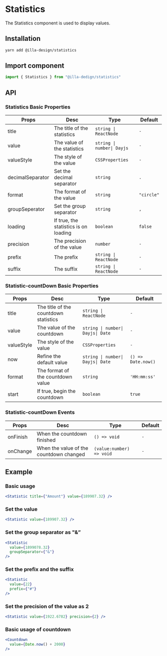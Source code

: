 # Statistics

The Statistics component is used to display values.

## Installation

```bash
yarn add @illa-design/statistics
```

## Import component

```jsx
import { Statistics } from "@illa-dedign/statistics"
```

## API

### Statistics Basic Properties

| Props            | Desc                                  | Type                       | Default    |
| ---------------- | ------------------------------------- | -------------------------- | ---------- |
| title            | The title of the statistics           | `string \| ReactNode`      | `-`        |
| value            | The value of the statistics           | `string \| number\| Dayjs` | `-`        |
| valueStyle       | The style of the value                | `CSSProperties `           | `-`        |
| decimalSeparator | Set the decimal separator             | `string `                  | `.`        |
| format           | The format of the value               | `string `                  | `"circle"` |
| groupSeperator   | Set the group separator               | `string `                  | `,`        |
| loading          | If true, the statistics is on loading | `boolean `                 | `false`    |
| precision        | The precision of the value            | `number `                  | `-`        |
| prefix           | The prefix                            | `string \| ReactNode`      | `-`        |
| suffix           | The suffix                            | `string \| ReactNode`      | `-`        |

### Statistic-countDown Basic Properties

| Props      | Desc                                  | Type                              | Default            |
| ---------- | ------------------------------------- | --------------------------------- | ------------------ |
| title      | The title of the countdown statistics | `string \| ReactNode`             | `-`                |
| value      | The value of the countdown            | `string \| number\| Dayjs\| Date` | `-`                |
| valueStyle | The style of the value                | `CSSProperties `                  | `-`                |
| now        | Refine the default value              | `string \| number\| Dayjs\| Date` | `() => Date.now()` |
| format     | The format of the countdown value     | `string `                         | `'HH:mm:ss'`       |
| start      | If true, begin the countdown          | `boolean `                        | `true`             |



### Statistic-countDown Events

| Props    | Desc                                    | Type                     | Default |
| -------- | --------------------------------------- | ------------------------ | ------- |
| onFinish | When the countdown finished             | `() => void`             | `-`     |
| onChange | When the value of the countdown changed | `(value:number) => void` | `-`     |

## Example

### Basic usage

```jsx
<Statistic title={"Amount"} value={189907.32} />
```

### Set the value

```jsx
<Statistic value={189907.32} />
```

### Set the group separator as "&”

```jsx
<Statistic
  value={1899078.32}
  groupSeparator={"&"}
/>
```

### Set the prefix and the suffix

```jsx
<Statistic
  value={22}
  prefix={"#"}
/>
```

### Set the precision of the value as 2

```jsx
<Statistic value={1922.6782} precision={2} />
```

### Basic usage of countdown

```jsx
<Countdown
  value={Date.now() + 2000}
/>
```
